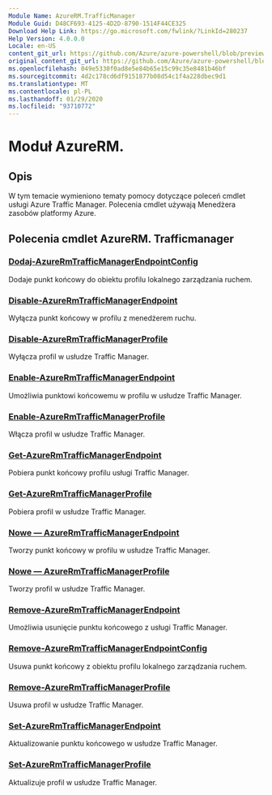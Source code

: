 ```yaml
---
Module Name: AzureRM.TrafficManager
Module Guid: D48CF693-4125-4D2D-8790-1514F44CE325
Download Help Link: https://go.microsoft.com/fwlink/?LinkId=280237
Help Version: 4.0.0.0
Locale: en-US
content_git_url: https://github.com/Azure/azure-powershell/blob/preview/src/ResourceManager/TrafficManager/Commands.TrafficManager2/help/AzureRM.TrafficManager.md
original_content_git_url: https://github.com/Azure/azure-powershell/blob/preview/src/ResourceManager/TrafficManager/Commands.TrafficManager2/help/AzureRM.TrafficManager.md
ms.openlocfilehash: 049e5330f0ad8e5e84b65e15c99c35e8481b46bf
ms.sourcegitcommit: 4d2c178cd6df9151877b08d54c1f4a228dbec9d1
ms.translationtype: MT
ms.contentlocale: pl-PL
ms.lasthandoff: 01/29/2020
ms.locfileid: "93710772"
---
```

# Moduł AzureRM.
## Opis
W tym temacie wymieniono tematy pomocy dotyczące poleceń cmdlet usługi Azure Traffic Manager. Polecenia cmdlet używają Menedżera zasobów platformy Azure.

## Polecenia cmdlet AzureRM. Trafficmanager
### [Dodaj-AzureRmTrafficManagerEndpointConfig](Add-AzureRmTrafficManagerEndpointConfig.md)
Dodaje punkt końcowy do obiektu profilu lokalnego zarządzania ruchem.

### [Disable-AzureRmTrafficManagerEndpoint](Disable-AzureRmTrafficManagerEndpoint.md)
Wyłącza punkt końcowy w profilu z menedżerem ruchu.

### [Disable-AzureRmTrafficManagerProfile](Disable-AzureRmTrafficManagerProfile.md)
Wyłącza profil w usłudze Traffic Manager.

### [Enable-AzureRmTrafficManagerEndpoint](Enable-AzureRmTrafficManagerEndpoint.md)
Umożliwia punktowi końcowemu w profilu w usłudze Traffic Manager.

### [Enable-AzureRmTrafficManagerProfile](Enable-AzureRmTrafficManagerProfile.md)
Włącza profil w usłudze Traffic Manager.

### [Get-AzureRmTrafficManagerEndpoint](Get-AzureRmTrafficManagerEndpoint.md)
Pobiera punkt końcowy profilu usługi Traffic Manager.

### [Get-AzureRmTrafficManagerProfile](Get-AzureRmTrafficManagerProfile.md)
Pobiera profil w usłudze Traffic Manager.

### [Nowe — AzureRmTrafficManagerEndpoint](New-AzureRmTrafficManagerEndpoint.md)
Tworzy punkt końcowy w profilu w usłudze Traffic Manager.

### [Nowe — AzureRmTrafficManagerProfile](New-AzureRmTrafficManagerProfile.md)
Tworzy profil w usłudze Traffic Manager.

### [Remove-AzureRmTrafficManagerEndpoint](Remove-AzureRmTrafficManagerEndpoint.md)
Umożliwia usunięcie punktu końcowego z usługi Traffic Manager.

### [Remove-AzureRmTrafficManagerEndpointConfig](Remove-AzureRmTrafficManagerEndpointConfig.md)
Usuwa punkt końcowy z obiektu profilu lokalnego zarządzania ruchem.

### [Remove-AzureRmTrafficManagerProfile](Remove-AzureRmTrafficManagerProfile.md)
Usuwa profil w usłudze Traffic Manager.

### [Set-AzureRmTrafficManagerEndpoint](Set-AzureRmTrafficManagerEndpoint.md)
Aktualizowanie punktu końcowego w usłudze Traffic Manager.

### [Set-AzureRmTrafficManagerProfile](Set-AzureRmTrafficManagerProfile.md)
Aktualizuje profil w usłudze Traffic Manager.

